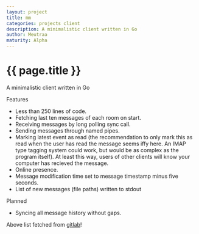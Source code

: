 ```yaml
---
layout: project
title: mm
categories: projects client
description: A minimalistic client written in Go
author: Meutraa
maturity: Alpha
---
```


# {{ page.title }}
A minimalistic client written in Go

Features

* Less than 250 lines of code.
* Fetching last ten messages of each room on start.
* Receiving messages by long polling sync call.
* Sending messages through named pipes.
* Marking latest event as read (the recommendation to only mark this as read when the user has read the message seems iffy here. An IMAP type tagging system could work, but would be as complex as the program itself). At least this way, users of other clients will know your computer has recieved the message.
* Online presence.
* Message modification time set to message timestamp minus five seconds.
* List of new messages (file paths) written to stdout

Planned

* Syncing all message history without gaps.


Above list fetched from [gitlab](https:///gitlab.com/meutraa/mm/tree/master)!
